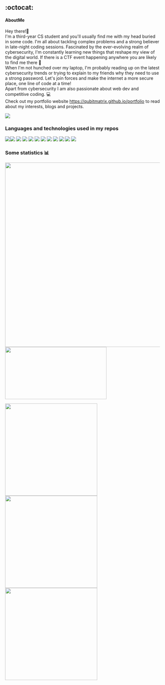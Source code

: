 ## :octocat:
#### AboutMe
Hey there!👋     
I'm a third-year CS student and you'll usually find me with my head buried in some code. I'm all about tackling complex problems and a strong believer in late-night coding sessions. Fascinated by the ever-evolving realm of cybersecurity, I'm constantly learning new things that reshape my view of the digital world. If there is a CTF event happening anywhere you are likely to find me there 🚩     
When I'm not hunched over my laptop, I'm probably reading up on the latest cybersecurity trends or trying to explain to my friends why they need to use a strong password. 
Let's join forces and make the internet a more secure place, one line of code at a time!   
Apart from cybersecurity I am also passionate about web dev and competitive coding.  💻  
Check out my portfolio website https://qubitmatrix.github.io/portfolio to read about my interests, blogs and projects.   


![](https://komarev.com/ghpvc/?username=QubitMatrix)
<br>

### Languages and technologies used in my repos 
<img src="https://img.icons8.com/color/48/000000/python.png"><img src="https://img.icons8.com/color/48/000000/c-programming.png">
<img src="https://img.icons8.com/color/48/null/c-plus-plus-logo.png"/>
<img src="https://img.icons8.com/color/48/null/html-5--v1.png"/>
<img src="https://img.icons8.com/color/48/000000/css3.png">
<img src="https://img.icons8.com/color/48/000000/javascript.png">
<img src="https://img.icons8.com/color/48/000000/mongodb.png">
<img src="https://img.icons8.com/color/48/000000/nodejs.png">
<img src="https://img.icons8.com/color/48/000000/react-native.png">
<img src="https://img.icons8.com/color/48/null/mysql.png">
<img src="https://img.icons8.com/color/48/null/arduino.png">
<img src="https://img.icons8.com/color/48/null/bash.png">
### Some statistics 📊 
<p><img alt="" width="600px" src="https://github-profile-summary-cards.vercel.app/api/cards/profile-details?username=QubitMatrix&theme=radical" />
<img width="330px" height="170px" src="https://github-readme-streak-stats.herokuapp.com?user=QubitMatrix&theme=radical" alt="" />   
<br/>
</p>
<img alt="" align="left" width="300px" src="http://github-profile-summary-cards.vercel.app/api/cards/repos-per-language?username=QubitMatrix&theme=radical" />
<img alt="" align="left" width="300px" src="http://github-profile-summary-cards.vercel.app/api/cards/most-commit-language?username=QubitMatrix&theme=radical" />
<img alt="" align="left" width="300px" src="http://github-profile-summary-cards.vercel.app/api/cards/stats?username=QubitMatrix&theme=radical" />



<!--
**QubitMatrix/QubitMatrix** is a ✨ _special_ ✨ repository because its `README.md` (this file) appears on your GitHub profile.

Here are some ideas to get you started:

- 🔭 I’m currently working on ...
- 🌱 I’m currently learning ...
- 👯 I’m looking to collaborate on ...
- 🤔 I’m looking for help with ...
- 💬 Ask me about ...
- 📫 How to reach me: ...
- 😄 Pronouns: ...
- ⚡ Fun fact: ...
-->
